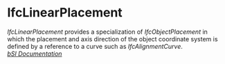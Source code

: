 IfcLinearPlacement
==================
_IfcLinearPlacement_ provides a specialization of _IfcObjectPlacement_ in
which the placement and axis direction of the object coordinate system is
defined by a reference to a curve such as _IfcAlignmentCurve_.  
[ _bSI
Documentation_](https://standards.buildingsmart.org/IFC/DEV/IFC4_2/FINAL/HTML/schema/ifcgeometricconstraintresource/lexical/ifclinearplacement.htm)


